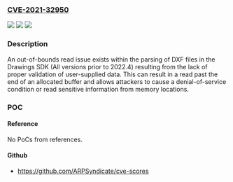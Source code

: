 ### [CVE-2021-32950](https://cve.mitre.org/cgi-bin/cvename.cgi?name=CVE-2021-32950)
![](https://img.shields.io/static/v1?label=Product&message=Drawings%20SDK&color=blue)
![](https://img.shields.io/static/v1?label=Version&message=n%2Fa&color=blue)
![](https://img.shields.io/static/v1?label=Vulnerability&message=OUT-OF-BOUNDS%20READ%20CWE-125&color=brighgreen)

### Description

An out-of-bounds read issue exists within the parsing of DXF files in the Drawings SDK (All versions prior to 2022.4) resulting from the lack of proper validation of user-supplied data. This can result in a read past the end of an allocated buffer and allows attackers to cause a denial-of-service condition or read sensitive information from memory locations.

### POC

#### Reference
No PoCs from references.

#### Github
- https://github.com/ARPSyndicate/cve-scores

